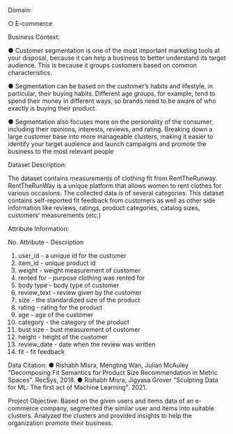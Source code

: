 Domain:

○ E-commerce

Business Context:

● Customer segmentation is one of the most important marketing tools at your
disposal, because it can help a business to better understand its target audience.
This is because it groups customers based on common characteristics.

● Segmentation can be based on the customer’s habits and lifestyle, in
particular, their buying habits. Different age groups, for example, tend to
spend their money in different ways, so brands need to be aware of who
exactly is buying their product.

● Segmentation also focuses more on the personality of the consumer,
including their opinions, interests, reviews, and rating. Breaking down a
large customer base into more manageable clusters, making it easier to
identify your target audience and launch campaigns and promote the
business to the most relevant people

Dataset Description:
  
  The dataset contains measurements of clothing fit from RentTheRunway.
RentTheRunWay is a unique platform that allows women to rent clothes for
various occasions. The collected data is of several categories. This dataset
contains self-reported fit feedback from customers as well as other side
information like reviews, ratings, product categories, catalog sizes, customers’
measurements (etc.)

Attribute Information:

No. Attribute - Description
1. user_id - a unique id for the customer
2. item_id - unique product id
3. weight - weight measurement of customer
4. rented for - purpose clothing was rented for
5. body type - body type of customer
6. review_text - review given by the customer
7. size - the standardized size of the product
8. rating - rating for the product
9. age - age of the customer
10. category - the category of the product
11. bust size - bust measurement of customer
12. height - height of the customer
13. review_date - date when the review was written
14. fit - fit feedback

Data Citation:
● Rishabh Misra, Mengting Wan, Julian McAuley "Decomposing Fit Semantics
for Product Size Recommendation in Metric Spaces". RecSys, 2018.
● Rishabh Misra, Jigyasa Grover "Sculpting Data for ML: The first act of
Machine Learning". 2021.

Project Objective:
Based on the given users and items data of an e-commerce company, segmented
the similar user and items into suitable clusters. Analyzed the clusters and provided insights to help the organization promote their business.
